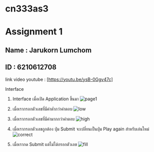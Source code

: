 # cn333as3
# Assignment 1

## Name : Jarukorn Lumchom
## ID : 6210612708

link video youtube : [https://youtu.be/ysB-0Ggv47c]


Interface

1. Interface เมื่อเปิด Application ขึ้นมา
![page1](https://user-images.githubusercontent.com/60337681/158845278-b333530e-2628-41ab-820f-2c921c5ef45f.png)


2. เมื่อเรากรอกตัวเลขที่มีค่าต่ำกว่าคำตอบ
![low](https://user-images.githubusercontent.com/60337681/158845414-e3e56d59-8d7f-42d7-9acb-794e755ca4d5.png)


3. เมื่อเรากรอกตัวเลขที่มีค่ามากกว่าคำตอบ
![high](https://user-images.githubusercontent.com/60337681/158845709-f4c18f31-460a-4dfe-964b-4f5f115eee53.png)

4. เมื่อเรากรอกตัวเลขถูกต้อง ปุ่ม Submit จะเปลี่ยนเป็นปุ่ม Play again สำหรับเล่นใหม่
![correct](https://user-images.githubusercontent.com/60337681/158845882-c2bded97-0bc9-41bb-8eec-3538b6d76286.png)

5. เมื่อเรากด Submit แต่ไม่ได้กรอกตัวเลข
![fill](https://user-images.githubusercontent.com/60337681/158846545-526e65b0-5dc1-41b6-8997-9dc5cf16299e.png)
